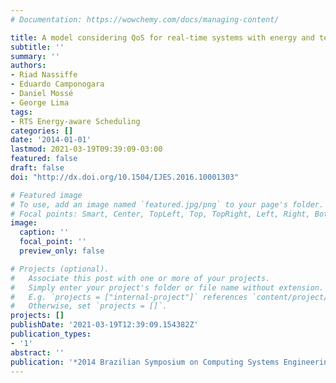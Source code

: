 ```yaml
---
# Documentation: https://wowchemy.com/docs/managing-content/

title: A model considering QoS for real-time systems with energy and temperature constraints
subtitle: ''
summary: ''
authors:
- Riad Nassiffe
- Eduardo Camponogara
- Daniel Mossé
- George Lima
tags:
- RTS Energy-aware Scheduling
categories: []
date: '2014-01-01'
lastmod: 2021-03-19T09:39:09-03:00
featured: false
draft: false
doi: "http://dx.doi.org/10.1504/IJES.2016.10001303"

# Featured image
# To use, add an image named `featured.jpg/png` to your page's folder.
# Focal points: Smart, Center, TopLeft, Top, TopRight, Left, Right, BottomLeft, Bottom, BottomRight.
image:
  caption: ''
  focal_point: ''
  preview_only: false

# Projects (optional).
#   Associate this post with one or more of your projects.
#   Simply enter your project's folder or file name without extension.
#   E.g. `projects = ["internal-project"]` references `content/project/deep-learning/index.md`.
#   Otherwise, set `projects = []`.
projects: []
publishDate: '2021-03-19T12:39:09.154382Z'
publication_types:
- '1'
abstract: ''
publication: '*2014 Brazilian Symposium on Computing Systems Engineering*'
---
```

